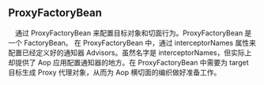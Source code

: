 ## ProxyFactoryBean
&ensp;&ensp;通过 ProxyFactoryBean 来配置目标对象和切面行为。ProxyFactoryBean 是一个 FactoryBean。
在 ProxyFactoryBean 中，通过 interceptorNames 属性来配置已经定义好的通知器 Advisors。虽然名字是
interceptorNames，但实际上却提供了 Aop 应用配置通知器的地方。在 ProxyFactoryBean 中需要为 target  
目标生成 Proxy 代理对象，从而为 Aop 横切面的编织做好准备工作。

